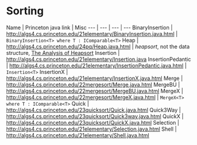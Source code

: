 # Sorting


Name | Princeton java link | Misc
--- | --- | --- | ---
BinaryInsertion | http://algs4.cs.princeton.edu/21elementary/BinaryInsertion.java.html | `BinaryInsertion<T> where T : IComparable<T>`
Heap | http://algs4.cs.princeton.edu/24pq/Heap.java.html | _heapsort_, not the data structure, [The Analysis of Heapsort](https://algs4.cs.princeton.edu/references/papers/heapsort-sedgewick.pdf)
Insertion | http://algs4.cs.princeton.edu/21elementary/Insertion.java
InsertionPedantic | http://algs4.cs.princeton.edu/21elementary/InsertionPedantic.java.html | `Insertion<T>`
InsertionX |  http://algs4.cs.princeton.edu/21elementary/InsertionX.java.html
Merge | http://algs4.cs.princeton.edu/22mergesort/Merge.java.html
MergeBU | http://algs4.cs.princeton.edu/22mergesort/MergeBU.java.html
MergeX  | http://algs4.cs.princeton.edu/22mergesort/MergeX.java.html | `MergeX<T> where T : IComparable<T>`
Quick | http://algs4.cs.princeton.edu/23quicksort/Quick.java.html
Quick3Way | http://algs4.cs.princeton.edu/23quicksort/Quick3way.java.html
QuickX | http://algs4.cs.princeton.edu/23quicksort/QuickX.java.html
Selection | http://algs4.cs.princeton.edu/21elementary/Selection.java.html
Shell | http://algs4.cs.princeton.edu/21elementary/Shell.java.html
